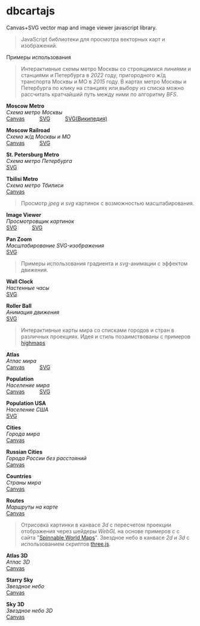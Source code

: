 # dbcartajs
Canvas+SVG vector map and image viewer javascript library.
> JavaScript библиотеки для просмотра векторных карт и изображений.

Примеры использования

> Интерактивные схемы метро Москвы со строящимися линиями и станциями и Петербурга в <i>2022</i> году, 
пригородного ж/д транспорта Москвы и МО в <i>2015</i> году.
В картах метро Москвы и Петербурга по клику на станциях или выбору из списка можно рассчитать кратчайший путь между ними по алгоритму <i>BFS</i>. 

**Moscow Metro**  
*Схема метро Москвы*  
[Canvas](https://egaxegax.github.io/dbcartajs/mosmetro.html) &emsp; &emsp; 
[SVG](https://egaxegax.github.io/dbcartajs/svg/mosmetro.html) &emsp; &emsp; 
[SVG(Википедия)](https://egaxegax.github.io/dbcartajs/svg/mosmetro2.html)

**Moscow Railroad**  
*Схема ж/д Москвы и МО*  
[Canvas](https://egaxegax.github.io/dbcartajs/mosrails.html) &emsp; &emsp; 
[SVG](https://egaxegax.github.io/dbcartajs/svg/mosrails.html)

**St. Petersburg Metro**  
*Схема метро Петербурга*  
[SVG](https://egaxegax.github.io/dbcartajs/svg/metrospb.html) &emsp; &emsp;

**Tbilisi Metro**  
*Схема метро Тбилиси*  
[Canvas](https://egaxegax.github.io/dbcartajs/metro-tbilisi.html)

> Просмотр *jpeg* и *svg* картинок с возможностью масштабирования.

**Image Viewer**  
*Просмотровщик картинок*  
[SVG](https://egaxegax.github.io/dbcartajs/imgviewer.html) &emsp; &emsp; 
[SVG](https://egaxegax.github.io/dbcartajs/svg/imgviewer.html)  

**Pan Zoom**  
*Масштабирование SVG-изображения*  
[SVG](https://egaxegax.github.io/dbcartajs/svg/panzoom.html) &emsp; &emsp; 

> Примеры использования градиента и *svg*-анимации с эффектом движения.

**Wall Clock**  
*Настенные часы*  
[SVG](https://egaxegax.github.io/dbcartajs/svg/clock.html) &emsp; &emsp;

**Roller Ball**  
*Анимация движения*  
[SVG](https://egaxegax.github.io/dbcartajs/svg/rollerball.html) &emsp; &emsp;  

> Интерактивные карты мира со списками городов и стран в различных проекциях. 
Идея и стиль позаимствованы с примеров <a href="http://www.highcharts.com/maps/demo">highmaps</a> 

**Atlas**  
*Атлас мира*  
[Canvas](https://egaxegax.github.io/dbcartajs/atlas.html) &emsp; &emsp; 
[SVG](https://egaxegax.github.io/dbcartajs/svg/atlas.html)

**Population**  
*Население мира*  
[Canvas](https://egaxegax.github.io/dbcartajs/usemap.html) &emsp; &emsp; 
[SVG](https://egaxegax.github.io/dbcartajs/svg/usemap.html)

**Population USA**  
*Население США*  
[SVG](https://egaxegax.github.io/dbcartajs/svg/us.html) &emsp; &emsp; 

**Cities**  
*Города мира*  
[Canvas](https://egaxegax.github.io/dbcartajs/cities.html)

**Russian Cities**  
*Города России без расстояний*  
[Canvas](https://egaxegax.github.io/dbcartajs/russ.html)

**Countries**  
*Страны мира*  
 [Canvas](https://egaxegax.github.io/dbcartajs/countries.html)

**Routes**  
*Маршруты на карте*  
[Canvas](https://egaxegax.github.io/dbcartajs/merc.html)

> Отрисовка картинки в канвасе <i>3d</i> с пересчетом проекции отображения через шейдеры <i>WebGL</i> на основе примеров с с сайта "<a href="http://vcg.isti.cnr.it/~tarini/spinnableworldmaps/">Spinnable World Maps</a>". 
> Звездное небо в канвасе <i>2d</i> и <i>3d</i> с использованием скриптов <a href="https://github.com/mrdoob/three.js">three.js</a>.

**Atlas 3D**  
*Атлас 3D*  
[Canvas](https://egaxegax.github.io/dbcartajs/map3d.html)

**Starry Sky**  
*Звездное небо*  
[Canvas](https://egaxegax.github.io/dbcartajs/starry.html)

**Sky 3D**  
*Звездное небо 3D*  
[Canvas](https://egaxegax.github.io/dbcartajs/sky3d.html)
